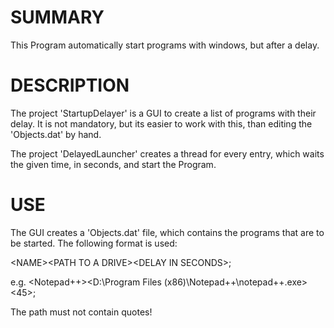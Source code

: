 SUMMARY
==============
This Program automatically start programs with windows, but after a delay.


DESCRIPTION
==============
The project 'StartupDelayer' is a GUI to create a list of programs with their delay.
It is not mandatory, but its easier to work with this, than editing the 'Objects.dat' by hand.

The project 'DelayedLauncher' creates a thread for every entry, which waits the given time, in seconds, and start the Program.


USE
==============

The GUI creates a 'Objects.dat' file, which contains the programs that are to be started.
The following format is used:

\<NAME\>\<PATH TO A DRIVE\>\<DELAY IN SECONDS\>;

e.g.
\<Notepad++\>\<D:\Program Files (x86)\Notepad++\notepad++.exe\>\<45\>;

The path must not contain quotes!
